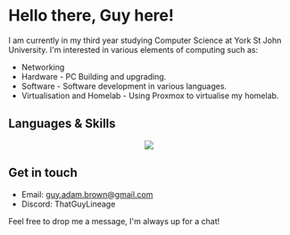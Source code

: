 # Hello there, Guy here!

I am currently in my third year studying Computer Science at York St John University. I'm interested in various elements of computing such as:  

- Networking
- Hardware - PC Building and upgrading.
- Software - Software development in various languages.
- Virtualisation and Homelab - Using Proxmox to virtualise my homelab.

## Languages & Skills
<p align="center">
  <a href="https://skillicons.dev">
    <img src="https://skillicons.dev/icons?i=cs,py,java,azure,linux,arch,debian,ubuntu,docker,nodejs,js,discordjs&)"/>
  </a>
</p>

## Get in touch
- Email: guy.adam.brown@gmail.com
- Discord: ThatGuyLineage

Feel free to drop me a message, I'm always up for a chat!

